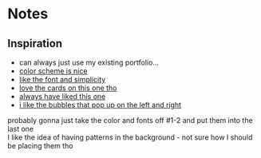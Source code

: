 # Notes

## Inspiration

- can always just use my existing portfolio...
- [color scheme is nice](https://www.behance.net/gallery/146736515/Portfolio-Graphic-Designer?tracking_source=search_projects%7Cportfolio)
- [like the font and simplicity](https://christy-hu.com/index.html)
- [love the cards on this one tho](https://dyotanya.com/en)
- [always have liked this one](https://karinasirqueira.com/)
- [i like the bubbles that pop up on the left and right](https://olhauzhykova.com/)

probably gonna just take the color and fonts off #1-2 and put them into the last one  
I like the idea of having patterns in the background - not sure how I should be placing them tho
